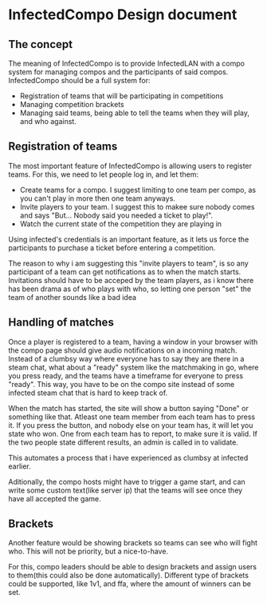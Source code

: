 InfectedCompo Design document
=============================

The concept
-----------

The meaning of InfectedCompo is to provide InfectedLAN with a compo system for managing compos and the participants of said compos. InfectedCompo should be a full system for:

 * Registration of teams that will be participating in competitions
 * Managing competition brackets
 * Managing said teams, being able to tell the teams when they will play, and who against.


 Registration of teams
 ---------------------

 The most important feature of InfectedCompo is allowing users to register teams. For this, we need to let people log in, and let them:

  * Create teams for a compo. I suggest limiting to one team per compo, as you can't play in more then one team anyways.
  * Invite players to your team. I suggest this to makee sure nobody comes and says "But... Nobody said you needed a ticket to play!".
  * Watch the current state of the competition they are playing in

Using infected's credentials is an important feature, as it lets us force the participants to purchase a ticket before entering a competition.

The reason to why i am suggesting this "invite players to team", is so any participant of a team can get notifications as to when the match starts. Invitations should have to be acceped by the team players, as i know there has been drama as of who plays with who, so letting one person "set" the team of another sounds like a bad idea



Handling of matches
-------------------

Once a player is registered to a team, having a window in your browser with the compo page should give audio notifications on a incoming match. Instead of a clumbsy way where everyone has to say they are there in a steam chat, what about a "ready" system like the matchmaking in go, where you press ready, and the teams have a timeframe for everyone to press "ready". This way, you have to be on the compo site instead of some infected steam chat that is hard to keep track of.

When the match has started, the site will show a button saying "Done" or something like that. Atleast one team member from each team has to press it. If you press the button, and nobody else on your team has, it will let you state who won. One from each team has to report, to make sure it is valid. If the two people state different results, an admin is called in to validate.

This automates a process that i have experienced as clumbsy at infected earlier.

Aditionally, the compo hosts might have to trigger a game start, and can write some custom text(like server ip) that the teams will see once they have all accepted the game.



Brackets
--------

Another feature would be showing brackets so teams can see who will fight who. This will not be priority, but a nice-to-have.

For this, compo leaders should be able to design brackets and assign users to them(this could also be done automatically). Different type of brackets could be supported, like 1v1, and ffa, where the amount of winners can be set.